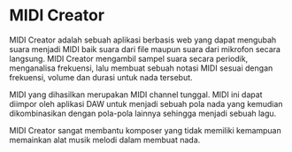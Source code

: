 # MIDI Creator

MIDI Creator adalah sebuah aplikasi berbasis web yang dapat mengubah suara menjadi MIDI baik suara dari file maupun suara dari mikrofon secara langsung. MIDI Creator mengambil sampel suara secara periodik, menganalisa frekuensi, lalu membuat sebuah notasi MIDI sesuai dengan frekuensi, volume dan durasi untuk nada tersebut.

MIDI yang dihasilkan merupakan MIDI channel tunggal. MIDI ini dapat diimpor oleh aplikasi DAW untuk menjadi sebuah pola nada yang kemudian dikombinasikan dengan pola-pola lainnya sehingga menjadi sebuah lagu.

MIDI Creator sangat membantu komposer yang tidak memiliki kemampuan memainkan alat musik melodi dalam membuat nada.